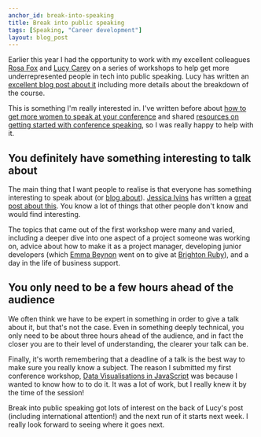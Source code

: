 ```yaml
---
anchor_id: break-into-speaking
title: Break into public speaking
tags: [Speaking, "Career development"]
layout: blog_post
---
```


Earlier this year I had the opportunity to work with my excellent colleagues [Rosa Fox](https://twitter.com/rosaemerald) and [Lucy Carey](https://twitter.com/lucyrushi) on a series of workshops to help get more underrepresented people in tech into public speaking. Lucy has written an [excellent blog post about it](https://gds.blog.gov.uk/2017/06/21/breaking-in-a-new-generation-of-public-speakers/) including more details about the breakdown of the course.

This is something I'm really interested in. I've written before about [how to get more women to speak at your conference](/jfdi/how-to-get-women-speakers.html) and shared [resources on getting started with conference speaking](/jfdi/conference-speaking.html), so I was really happy to help with it.

## You definitely have something interesting to talk about

The main thing that I want people to realise is that everyone has something interesting to speak about (or [blog about](/jfdi/how-to-blog.html)). [Jessica Ivins](https://twitter.com/jessicaivins) has written a [great post about this](http://cognition.happycog.com/article/so-why-should-I-speak-publicly). You know a lot of things that other people don't know and would find interesting.

The topics that came out of the first workshop were many and varied, including a deeper dive into one aspect of a project someone was working on, advice about how to make it as a project manager, developing junior developers (which [Emma Beynon](https://twitter.com/EmmaBeynon) went on to give at [Brighton Ruby](https://brightonruby.com/2017/developing-junior-developers-emma-beynon/)), and a day in the life of business support.

## You only need to be a few hours ahead of the audience

We often think we have to be expert in something in order to give a talk about it, but that's not the case. Even in something deeply technical, you only need to be about three hours ahead of the audience, and in fact the closer you are to their level of understanding, the clearer your talk can be.

Finally, it's worth remembering that a deadline of a talk is the best way to make sure you really know a subject. The reason I submitted my first conference workshop, [Data Visualisations in JavaScript](http://www.spaconference.org/spa2012/sessions/session412.html) was because I wanted to know how to to do it. It was a lot of work, but I really knew it by the time of the session!

Break into public speaking got lots of interest on the back of Lucy's post (including international attention!) and the next run of it starts next week. I really look forward to seeing where it goes next.
